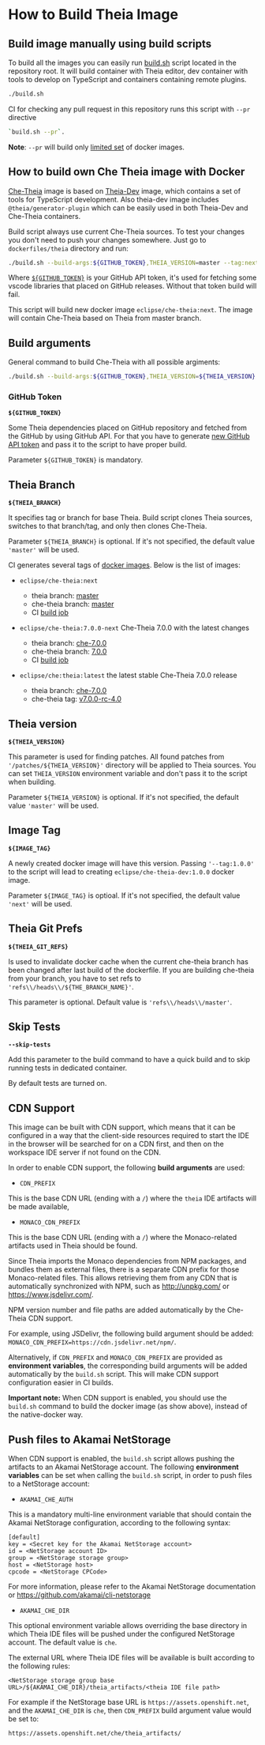 # How to Build Theia Image

## Build image manually using build scripts

To build all the images you can easily run [build.sh](../../build.sh) script located in the repository root. It will build container with Theia editor, dev container with tools to develop on TypeScript and containers containing remote plugins. 

```bash
./build.sh
```

CI for checking any pull request in this repository runs this script with `--pr` directive
```bash
`build.sh --pr`.
```

**Note**: `--pr` will build only [limited set](../../docker_image_build.include) of docker images.	

## How to build own Che Theia image with Docker

[Che-Theia](Dockerfile) image is based on [Theia-Dev](../theia-dev/Dockerfile) image, which contains a set of tools for TypeScript development.
Also theia-dev image includes `@theia/generator-plugin` which can be easily used in both Theia-Dev and Che-Theia containers.

Build script always use current Che-Theia sources. To test your changes you don't need to push your changes somewhere. Just go to `dockerfiles/theia` directory and run:

```bash	
./build.sh --build-args:${GITHUB_TOKEN},THEIA_VERSION=master --tag:next --branch:master --git-ref:refs\\/heads\\/master
```

Where [`${GITHUB_TOKEN}`](#github-token) is your GitHub API token, it's used for fetching some vscode libraries that placed on GitHub releases. Without that token build will fail.

This script will build new docker image `eclipse/che-theia:next`. The image will contain Che-Theia based on Theia from master branch.

## Build arguments

General command to build Che-Theia with all possible argiments:

```bash
./build.sh --build-args:${GITHUB_TOKEN},THEIA_VERSION=${THEIA_VERSION} --tag:${IMAGE_TAG} --branch:${THEIA_BRANCH} --git-ref:${THEIA_GIT_REFS} --skip-tests
```

### GitHub Token

**`${GITHUB_TOKEN}`**

Some Theia dependencies placed on GitHub repository and fetched from the GitHub by using GitHub API. For that you have to generate [new GitHub API token](https://github.com/settings/tokens) and pass it to the script to have proper build.

Parameter `${GITHUB_TOKEN}` is mandatory.


## Theia Branch

**`${THEIA_BRANCH}`**

It specifies tag or branch for base Theia. Build script clones Theia sources, switches to that branch/tag, and only then clones Che-Theia.

Parameter `${THEIA_BRANCH}` is optional. If it's not specified, the default value `'master'` will be used.


CI generates several tags of [docker images](https://hub.docker.com/r/eclipse/che-theia/tags). Below is the list of images:

- `eclipse/che-theia:next`
  - theia branch: [master](https://github.com/theia-ide/theia/)
  - che-theia branch: [master](https://github.com/eclipse/che-theia)
  - CI [build job](https://ci.codenvycorp.com/job/che-theia-next/)

- `eclipse/che-theia:7.0.0-next` Che-Theia 7.0.0 with the latest changes
  - theia branch: [che-7.0.0](https://github.com/theia-ide/theia/tree/che-7.0.0)
  - che-theia branch: [7.0.0](https://github.com/eclipse/che-theia/tree/7.0.0)
  - CI [build job](https://ci.codenvycorp.com/job/che-theia-7.0.0-next/)

- `eclipse/che:theia:latest` the latest stable Che-Theia 7.0.0 release
  - theia branch: [che-7.0.0](https://github.com/theia-ide/theia/tree/che-7.0.0)
  - che-theia tag: [v7.0.0-rc-4.0](https://github.com/eclipse/che-theia/tree/v7.0.0-rc-4.0)


## Theia version

**`${THEIA_VERSION}`**

This parameter is used for finding patches. All found patches from `'/patches/${THEIA_VERSION}'` directory will be applied to Theia sources.
You can set `THEIA_VERSION` environment variable and don't pass it to the script when building.

Parameter `${THEIA_VERSION}` is optional. If it's not specified, the default value `'master'` will be used.


## Image Tag

**`${IMAGE_TAG}`**

A newly created docker image will have this version. Passing `'--tag:1.0.0'` to the script will lead to creating `eclipse/che-theia-dev:1.0.0` docker image.

Parameter `${IMAGE_TAG}` is optioal. If it's not specified, the default value `'next'` will be used.

## Theia Git Prefs

**`${THEIA_GIT_REFS}`**

Is used to invalidate docker cache when the current che-theia branch has been changed after last build of the dockerfile. If you are building che-theia from your branch, you have to set refs to `'refs\\/heads\\/${THE_BRANCH_NAME}'`.

This parameter is optional. Default value is `'refs\\/heads\\/master'`.

## Skip Tests

**`--skip-tests`**

Add this parameter to the build command to have a quick build and to skip running tests in dedicated container.

By default tests are turned on. 

## CDN Support

This image can be built with CDN support, which means that it can be configured in a way that the client-side resources required to start
the IDE in the browser will be searched for on a CDN first, and then on the workspace IDE server if not found on the CDN.

In order to enable CDN support, the following **build arguments** are used:

- `CDN_PREFIX`

This is the base CDN URL (ending with a `/`) where the `theia` IDE artifacts will be made available,

- `MONACO_CDN_PREFIX`

This is the base CDN URL (ending with a `/`) where the Monaco-related artifacts used in Theia should be found.

Since Theia imports the Monaco dependencies from NPM packages, and bundles them as external files, there is a separate CDN prefix
for those Monaco-related files. This allows retrieving them from any CDN that is automatically synchronized with NPM,
such as http://unpkg.com/ or https://www.jsdelivr.com/.

NPM version number and file paths are added automatically by the Che-Theia CDN support.

For example, using JSDelivr, the following build argument should be added: `MONACO_CDN_PREFIX=https://cdn.jsdelivr.net/npm/`. 

Alternatively, if `CDN_PREFIX` and `MONACO_CDN_PREFIX` are provided as **environment variables**, the corresponding build arguments
will be added automatically by the `build.sh` script. This will make CDN support configuration easier in CI builds.

**Important note:** When CDN support is enabled, you should use the `build.sh` command to build the docker image (as show above), instead of the
native-docker way.

## Push files to Akamai NetStorage

When CDN support is enabled, the `build.sh` script allows pushing the artifacts to an Akamai NetStorage account.
The following **environment variables** can be set when calling the `build.sh` script, in order to push files to a NetStorage account:

- `AKAMAI_CHE_AUTH`

This is a mandatory multi-line environment variable that should contain the Akamai NetStorage configuration,
according to the following syntax:

```
[default]
key = <Secret key for the Akamai NetStorage account>
id = <NetStorage account ID>
group = <NetStorage storage group>
host = <NetStorage host>
cpcode = <NetStorage CPCode>
```

For more information, please refer to the Akamai NetStorage documentation or https://github.com/akamai/cli-netstorage

- `AKAMAI_CHE_DIR`

This optional environment variable allows overriding the base directory in which Theia IDE files will be pushed under
the configured NetStorage account. The default value is `che`.

The external URL where Theia IDE files will be available is built according to the following rules:

`<NetStorage storage group base URL>/${AKAMAI_CHE_DIR}/theia_artifacts/<theia IDE file path>`

For example if the NetStorage base URL is `https://assets.openshift.net`, and the `AKAMAI_CHE_DIR` is `che`,
then `CDN_PREFIX` build argument value would be set to:

`https://assets.openshift.net/che/theia_artifacts/`
